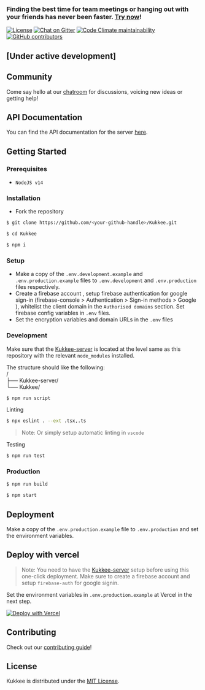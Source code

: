 ### Finding the best time for team meetings or hanging out with your friends has never been faster. [Try now](https://kukkee.com)!

[![License](https://img.shields.io/github/license/Kukkee/Kukkee?color=%23000000&style=for-the-badge)](https://github.com/Kukkee/Kukkee/blob/main/LICENSE)
[![Chat on Gitter](https://img.shields.io/badge/chat--on-gitter-brightgreen?color=%23000000&style=for-the-badge&logo=gitter)](https://gitter.im/Kukkee/community)
[![Code Climate maintainability](https://img.shields.io/codeclimate/maintainability/Kukkee/Kukkee?style=for-the-badge)](https://codeclimate.com/github/Kukkee/Kukkee)
[![GitHub contributors](https://img.shields.io/github/contributors/Kukkee/Kukkee?color=%23000000&&style=for-the-badge)](https://github.com/Kukkee/Kukkee/graphs/contributors)

## [Under active development]

## Community

Come say hello at our [chatroom](https://gitter.im/Kukkee/community) for discussions, voicing new ideas or getting help!

## API Documentation

You can find the API documentation for the server [here](https://documenter.getpostman.com/view/10544125/TW6wJodh).

## Getting Started

### Prerequisites

- `NodeJS v14`

### Installation

- Fork the repository

```bash
$ git clone https://github.com/<your-github-handle>/Kukkee.git

$ cd Kukkee

$ npm i
```

### Setup

- Make a copy of the `.env.development.example` and `.env.production.example` files to `.env.development` and `.env.production` files respectively.
- Create a firebase account , setup firebase authentication for google sign-in (firebase-console > Authentication > Sign-in methods > Google ), whitelist the client domain in the `Authorised domains` section. Set firebase config variables in `.env` files.
- Set the encryption variables and domain URLs in the `.env` files

### Development

Make sure that the [Kukkee-server](https://github.com/Kukkee/Kukkee-server) is located at the level same as this repository with the relevant `node_modules` installed.

The structure should like the following:  
/  
├── Kukkee-server/  
└── Kukkee/

```bash
$ npm run script
```

Linting

```bash
$ npx eslint . --ext .tsx,.ts
```

> Note: Or simply setup automatic linting in `vscode`

Testing

```bash
$ npm run test
```

### Production

```bash
$ npm run build

$ npm start
```

## Deployment

Make a copy of the `.env.production.example` file to `.env.production` and set the environment variables.

## Deploy with vercel

> Note: You need to have the [Kukkee-server](https://github.com/Kukkee/Kukkee-server) setup before using this one-click deployment. Make sure to create a firebase account and setup `firebase-auth` for google signin.

Set the environment variables in `.env.production.example` at Vercel in the next step.

[![Deploy with Vercel](https://vercel.com/button)](https://vercel.com/new/git/external?repository-url=https%3A%2F%2Fgithub.com%2FKukkee%2FKukkee&project-name=Kukkee-demo&repository-name=Kukkee&demo-title=Kukkee%20Demo)

## Contributing

Check out our [contributing guide](https://github.com/Kukkee/Kukkee/blob/main/CONTRIBUTING.md)!

## License

Kukkee is distributed under the [MIT License](https://github.com/Kukkee/Kukkee/blob/main/LICENSE).
